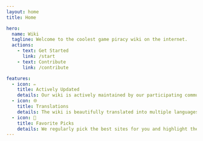 ```yaml
---
layout: home
title: Home

hero:
  name: Wiki
  tagline: Welcome to the coolest game piracy wiki on the internet.
  actions:
    - text: Get Started
      link: /start
    - text: Contribute
      link: /contribute

features:
  - icon: ✏️
    title: Actively Updated
    details: Our wiki is actively maintained by our participating community members.
  - icon: 🌐
    title: Translations
    details: The wiki is beautifully translated into multiple languages, so you can sail the seas in your own comfort!
  - icon: 🌟
    title: Favorite Picks
    details: We regularly pick the best sites for you and highlight them, so you can rest assured.
---
```

